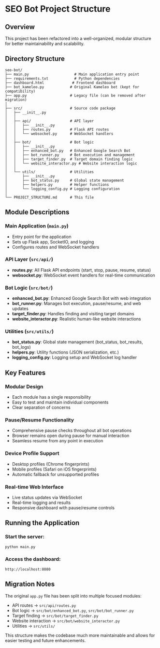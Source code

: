 # SEO Bot Project Structure

## Overview

This project has been refactored into a well-organized, modular structure for better maintainability and scalability.

## Directory Structure

```
seo-bot/
├── main.py                     # Main application entry point
├── requirements.txt            # Python dependencies
├── dashboard.html             # Frontend dashboard
├── bot_kameleo.py            # Original Kameleo bot (kept for compatibility)
├── app.py                    # Legacy file (can be removed after migration)
│
├── src/                      # Source code package
│   ├── __init__.py
│   │
│   ├── api/                  # API layer
│   │   ├── __init__.py
│   │   ├── routes.py         # Flask API routes
│   │   └── websocket.py      # WebSocket handlers
│   │
│   ├── bot/                  # Bot logic
│   │   ├── __init__.py
│   │   ├── enhanced_bot.py   # Enhanced Google Search Bot
│   │   ├── bot_runner.py     # Bot execution and management
│   │   ├── target_finder.py  # Target domain finding logic
│   │   └── website_interactor.py # Website interaction logic
│   │
│   └── utils/                # Utilities
│       ├── __init__.py
│       ├── bot_status.py     # Global state management
│       ├── helpers.py        # Helper functions
│       └── logging_config.py # Logging configuration
│
└── PROJECT_STRUCTURE.md      # This file
```

## Module Descriptions

### Main Application (`main.py`)

- Entry point for the application
- Sets up Flask app, SocketIO, and logging
- Configures routes and WebSocket handlers

### API Layer (`src/api/`)

- **routes.py**: All Flask API endpoints (start, stop, pause, resume, status)
- **websocket.py**: WebSocket event handlers for real-time communication

### Bot Logic (`src/bot/`)

- **enhanced_bot.py**: Enhanced Google Search Bot with web integration
- **bot_runner.py**: Manages bot execution, pause/resume, and web updates
- **target_finder.py**: Handles finding and visiting target domains
- **website_interactor.py**: Realistic human-like website interactions

### Utilities (`src/utils/`)

- **bot_status.py**: Global state management (bot_status, bot_results, bot_logs)
- **helpers.py**: Utility functions (JSON serialization, etc.)
- **logging_config.py**: Logging setup and WebSocket log handler

## Key Features

### Modular Design

- Each module has a single responsibility
- Easy to test and maintain individual components
- Clear separation of concerns

### Pause/Resume Functionality

- Comprehensive pause checks throughout all bot operations
- Browser remains open during pause for manual interaction
- Seamless resume from any point in execution

### Device Profile Support

- Desktop profiles (Chrome fingerprints)
- Mobile profiles (Safari on iOS fingerprints)
- Automatic fallback for unsupported profiles

### Real-time Web Interface

- Live status updates via WebSocket
- Real-time logging and results
- Responsive dashboard with pause/resume controls

## Running the Application

### Start the server:

```bash
python main.py
```

### Access the dashboard:

```
http://localhost:8080
```

## Migration Notes

The original `app.py` file has been split into multiple focused modules:

- API routes → `src/api/routes.py`
- Bot logic → `src/bot/enhanced_bot.py`, `src/bot/bot_runner.py`
- Target finding → `src/bot/target_finder.py`
- Website interaction → `src/bot/website_interactor.py`
- Utilities → `src/utils/`

This structure makes the codebase much more maintainable and allows for easier testing and future enhancements.
